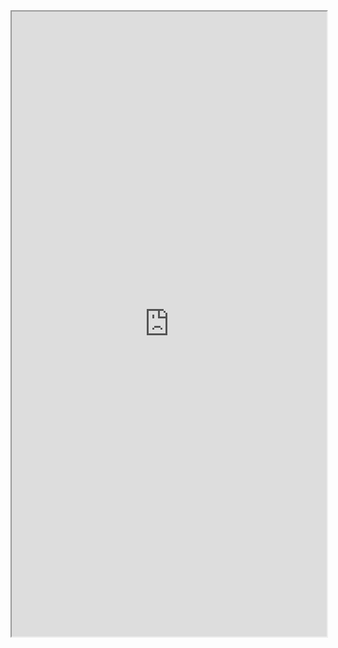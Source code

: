 <iframe width="100%" height="1000"  src="https://dashboard.ngrok.com" />

```sh
ngrok config add-authtoken
```

```sh
ngrok http http://localhost:8080
```